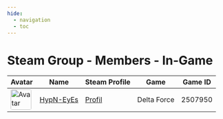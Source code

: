```yaml
---
hide:
  - navigation
  - toc
---
```

# Steam Group - Members - In-Game

<table id="charts-table" class="display" style="width:100%">
            <thead>
                <tr>
                    <th>Avatar</th>
                    <th>Name</th>
                    <th>Steam Profile</th>
                    <th>Game</th>
                    <th>Game ID</th>
                </tr>
            </thead>
            <tbody>
        <tr>
<td><img src="https://avatars.steamstatic.com/18cf9e93edbe79213f24fd277a0c8fc05e9ec68f_full.jpg" alt="Avatar" style="width:48px;height:48px;border-radius:4px;"></td>
<td><a href="/player/76561198001272059">HypN-EyEs</a></td>
<td><a href="https://steamcommunity.com/id/HypN-EyEs/" target="_blank">Profil</a></td>
<td>Delta Force</td>
<td>2507950</td>
</tr>
</tbody>
</table>
